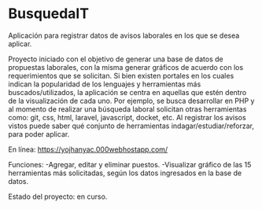 # BusquedaIT
Aplicación para registrar datos de avisos laborales en los que se desea aplicar.

Proyecto iniciado con el objetivo de generar una base de datos de propuestas laborales, con la misma generar gráficos de acuerdo con los requerimientos que se solicitan. Si bien existen portales en los cuales indican la popularidad de los lenguajes y herramientas más buscados/utilizados, la aplicación se centra en aquellas que estén dentro de la visualización de cada uno. Por ejemplo, se busca desarrollar en PHP y al momento de realizar una búsqueda laboral solicitan otras herramientas como: git, css, html, laravel, javascript, docket, etc. Al registrar los avisos vistos puede saber qué conjunto de herramientas indagar/estudiar/reforzar, para poder aplicar.

En línea: https://yojhanyac.000webhostapp.com/

Funciones:
-Agregar, editar y eliminar puestos.
-Visualizar gráfico de las 15 herramientas más solicitadas, según los datos ingresados en la base de datos.

Estado del proyecto: en curso.